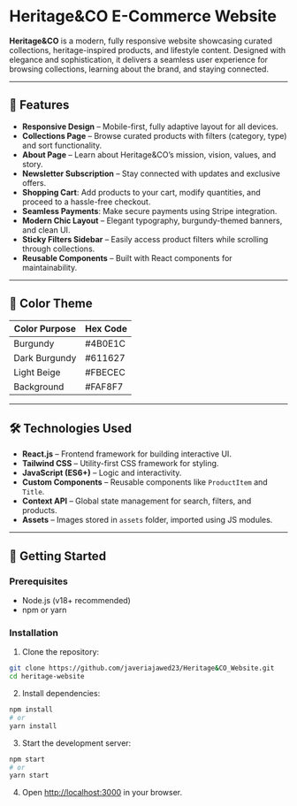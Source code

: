 
# Heritage&CO E-Commerce Website

**Heritage&CO** is a modern, fully responsive website showcasing curated collections, heritage-inspired products, and lifestyle content. Designed with elegance and sophistication, it delivers a seamless user experience for browsing collections, learning about the brand, and staying connected.  

---

## 🌟 Features

- **Responsive Design** – Mobile-first, fully adaptive layout for all devices.
- **Collections Page** – Browse curated products with filters (category, type) and sort functionality.
- **About Page** – Learn about Heritage&CO’s mission, vision, values, and story.
- **Newsletter Subscription** – Stay connected with updates and exclusive offers.
- **Shopping Cart**: Add products to your cart, modify quantities, and proceed to a hassle-free checkout.
- **Seamless Payments**: Make secure payments using Stripe integration.
- **Modern Chic Layout** – Elegant typography, burgundy-themed banners, and clean UI.
- **Sticky Filters Sidebar** – Easily access product filters while scrolling through collections.
- **Reusable Components** – Built with React components for maintainability.

---

## 🎨 Color Theme

| Color Purpose | Hex Code |
|---------------|----------|
| Burgundy      | #4B0E1C  |
| Dark Burgundy | #611627  |
| Light Beige   | #FBECEC  |
| Background    | #FAF8F7  |

---

## 🛠️ Technologies Used

- **React.js** – Frontend framework for building interactive UI.
- **Tailwind CSS** – Utility-first CSS framework for styling.
- **JavaScript (ES6+)** – Logic and interactivity.
- **Custom Components** – Reusable components like `ProductItem` and `Title`.
- **Context API** – Global state management for search, filters, and products.
- **Assets** – Images stored in `assets` folder, imported using JS modules.

---

## 🚀 Getting Started

### Prerequisites

- Node.js (v18+ recommended)
- npm or yarn

### Installation

1. Clone the repository:

```bash
git clone https://github.com/javeriajawed23/Heritage&CO_Website.git
cd heritage-website
````

2. Install dependencies:

```bash
npm install
# or
yarn install
```

3. Start the development server:

```bash
npm start
# or
yarn start
```

4. Open [http://localhost:3000](http://localhost:3000) in your browser.

